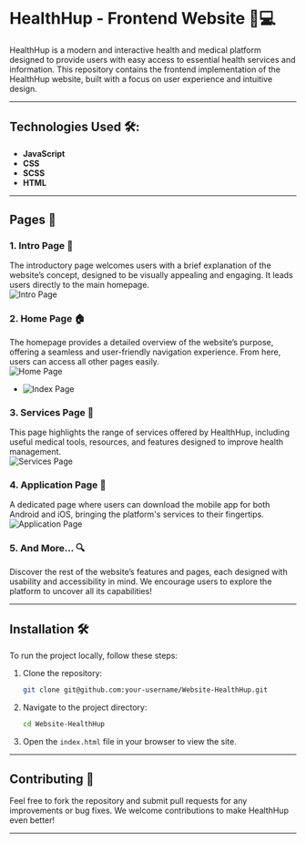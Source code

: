 # HealthHup - Frontend Website 🌱💻

HealthHup is a modern and interactive health and medical platform designed to provide users with easy access to essential health services and information. This repository contains the frontend implementation of the HealthHup website, built with a focus on user experience and intuitive design.

---

## Technologies Used 🛠️:
- **JavaScript**
- **CSS**
- **SCSS**
- **HTML** 

---

## Pages 📄

### 1. **Intro Page 🚀**
The introductory page welcomes users with a brief explanation of the website’s concept, designed to be visually appealing and engaging. It leads users directly to the main homepage.  
![Intro Page](https://github.com/AHMAD-JX/Website-HealthHup/blob/57e2e502f7eb4002334bb3721a9fcd8dd005cbc6/assets/intro.gif)

### 2. **Home Page 🏠**
The homepage provides a detailed overview of the website’s purpose, offering a seamless and user-friendly navigation experience. From here, users can access all other pages easily.  
![Home Page](https://github.com/AHMAD-JX/Website-HealthHup/blob/57e2e502f7eb4002334bb3721a9fcd8dd005cbc6/assets/home.gif)
- ![Index Page](https://github.com/AHMAD-JX/Website-HealthHup/blob/57e2e502f7eb4002334bb3721a9fcd8dd005cbc6/assets/home.gif)

### 3. **Services Page 🏥**
This page highlights the range of services offered by HealthHup, including useful medical tools, resources, and features designed to improve health management.  
![Services Page](https://github.com/AHMAD-JX/Website-HealthHup/blob/57e2e502f7eb4002334bb3721a9fcd8dd005cbc6/assets/service.gif)

### 4. **Application Page 📲**
A dedicated page where users can download the mobile app for both Android and iOS, bringing the platform's services to their fingertips.  
![Application Page](https://github.com/AHMAD-JX/Website-HealthHup/blob/57e2e502f7eb4002334bb3721a9fcd8dd005cbc6/assets/appication.gif)

### 5. **And More... 🔍**
Discover the rest of the website’s features and pages, each designed with usability and accessibility in mind. We encourage users to explore the platform to uncover all its capabilities!

---

## Installation 🛠️

To run the project locally, follow these steps:

1. Clone the repository:
    ```bash
    git clone git@github.com:your-username/Website-HealthHup.git
    ```

2. Navigate to the project directory:
    ```bash
    cd Website-HealthHup
    ```

3. Open the `index.html` file in your browser to view the site.

---

## Contributing 🤝

Feel free to fork the repository and submit pull requests for any improvements or bug fixes. We welcome contributions to make HealthHup even better!

---


